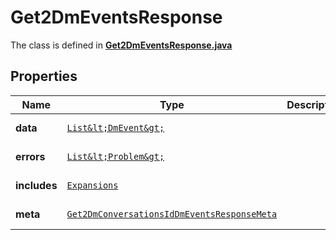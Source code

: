 

# Get2DmEventsResponse

The class is defined in **[Get2DmEventsResponse.java](../../src/main/java/example/micronaut/model/Get2DmEventsResponse.java)**

## Properties

Name | Type | Description | Notes
------------ | ------------- | ------------- | -------------
**data** | [`List&lt;DmEvent&gt;`](DmEvent.md) |  |  [optional property]
**errors** | [`List&lt;Problem&gt;`](Problem.md) |  |  [optional property]
**includes** | [`Expansions`](Expansions.md) |  |  [optional property]
**meta** | [`Get2DmConversationsIdDmEventsResponseMeta`](Get2DmConversationsIdDmEventsResponseMeta.md) |  |  [optional property]






